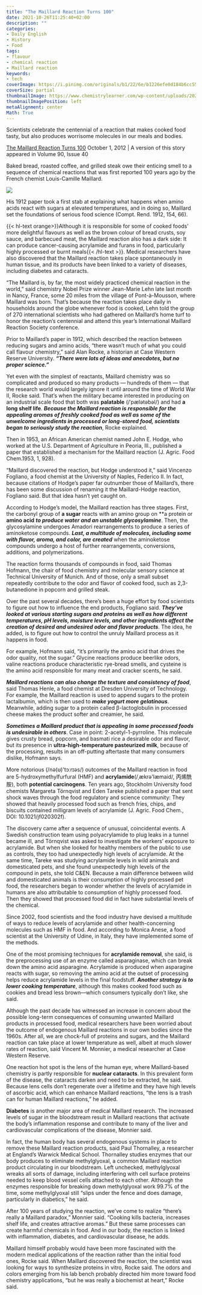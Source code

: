 ```yaml
---
title: "The Maillard Reaction Turns 100"
date: 2021-10-26T11:25:40+02:00
description: ""
categories:
- Daily English   
- History
- Food
tags:
- flavour
- chemical reaction
- Maillard reaction
keywords:
- tech
coverImage: https://i.pinimg.com/originals/b1/22/6e/b1226efe0d184b6cc551099c43b76206.jpg
coverSize: partial
thumbnailImage: https://www.chemistrylearner.com/wp-content/uploads/2020/11/Maillard-Reaction.jpg
thumbnailImagePosition: left
metaAlignment: center
Math: True
---
```

Scientists celebrate the centennial of a reaction that makes cooked food tasty, but also produces worrisome molecules in our meals and bodies.
<!--more-->
[The Maillard Reaction Turns 100](https://cen.acs.org/articles/90/i40/Maillard-Reaction-Turns-100.html)
October 1, 2012 | A version of this story appeared in Volume 90, Issue 40

Baked bread, roasted coffee, and grilled steak owe their enticing smell to a sequence of chemical reactions that was first reported 100 years ago by the French chemist Louis-Camille Maillard.

![](https://cen.acs.org/content/dam/cen/90/40/09040-scitech2-Maillardcxd.jpg)

His 1912 paper took a first stab at explaining what happens when amino acids react with sugars at elevated temperatures, and in doing so, Maillard set the foundations of serious food science (Compt. Rend. 1912,﻿ 154, 66).

{{< hl-text orange>}}Although it is responsible for some of cooked foods’ more delightful flavours as well as the brown colour of bread crusts, soy sauce, and barbecued meat, the Maillard reaction also has a dark side: It can produce cancer-causing acrylamide and furans in food, particularly highly processed or burnt meals{{< /hl-text >}}. Medical researchers have also discovered that the Maillard reaction takes place spontaneously in human tissue, and its products have been linked to a variety of diseases, including diabetes and cataracts.

“The Maillard is, by far, the most widely practiced chemical reaction in the world,” said chemistry Nobel Prize winner Jean-Marie Lehn late last month in Nancy, France, some 20 miles from the village of Pont-à-Mousson, where Maillard was born. That’s because the reaction takes place daily in households around the globe whenever food is cooked, Lehn told the group of 270 international scientists who had gathered on Maillard’s home turf to honor the reaction’s centennial and attend this year’s International Maillard Reaction Society conference.

Prior to Maillard’s paper in 1912, which described the reaction between reducing sugars and amino acids, “there wasn’t much of what you could call flavour chemistry,” said Alan Rocke, a historian at Case Western Reserve University. ***“There were lots of ideas and anecdotes, but no proper science.”***

Yet even with the simplest of reactants, Maillard chemistry was so complicated and produced so many products — hundreds of them — that the research world would largely ignore it until around the time of World War II, Rocke said. That’s when the military became interested in producing on an industrial scale food that both was **palatable** (/ˈpælətəbəl/) and had **a long shelf life**. ***Because the Maillard reaction is responsible for the appealing aromas of freshly cooked food as well as some of the unwelcome ingredients in processed or long-stored food, scientists began to seriously study the reaction***, Rocke explained.

Then in 1953, an African American chemist named John E. Hodge, who worked at the U.S. Department of Agriculture in Peoria, Ill., published a paper that established a mechanism for the Maillard reaction (J. Agric. Food Chem.1953,﻿ 1, 928).

“Maillard discovered the reaction, but Hodge understood it,” said Vincenzo Fogliano, a food chemist at the University of Naples, Federico II. In fact, because citations of Hodge’s paper far outnumber those of Maillard’s, there has been some discussion of renaming it the Maillard-Hodge reaction, Fogliano said. But that idea hasn’t yet caught on.

According to Hodge’s model, the Maillard reaction has three stages. First, the carbonyl group of **a sugar** reacts with an amino group on **a protein or **amino acid** ***to produce water and an unstable glycosylamine***. Then, the glycosylamine undergoes Amadori rearrangements to produce a series of aminoketose compounds. ***Last, a multitude of molecules, including some with flavor, aroma, and color, are created*** when the aminoketose compounds undergo a host of further rearrangements, conversions, additions, and polymerizations.

The reaction forms thousands of compounds﻿ in food, said Thomas Hofmann, the chair of food chemistry and molecular sensory science at Technical University of Munich. And of those, only a small subset repeatedly contribute to the odor and flavor of cooked food, such as 2,3-butanedione in popcorn and grilled steak.

Over the past several decades, there’s been a huge effort by food scientists to figure out how to influence the end products, Fogliano said. ***They’ve looked at various starting sugars and proteins as well as how different temperatures, pH levels, moisture levels, and other ingredients affect the creation of desired and undesired odor and flavor products***. The idea, he added, is to figure out how to control the unruly Maillard process as it happens in food.

For example, Hofmann said, “it’s primarily the amino acid that drives the odor quality, not the sugar.” Glycine reactions produce beerlike odors, valine reactions produce characteristic rye-bread smells, and cysteine is the amino acid responsible for many meat and cracker scents, he said.

***Maillard reactions can also change the texture and consistency of food***, said Thomas Henle, a food chemist at Dresden University of Technology. For example, the Maillard reaction is used to append sugars to the protein lactalbumin, which is then used to ***make yogurt more gelatinous***. Meanwhile, adding sugar to a protein called β-lactoglobulin in processed cheese makes the product softer and creamier, he said.

***Sometimes a Maillard product that is appealing in some processed foods is undesirable in others***. Case in point: 2-acetyl-1-pyrroline. This molecule gives crusty bread, popcorn, and basmati rice a desirable odor and flavor, but its presence in **ultra-high-temperature pasteurized milk**, because of the processing, results in an off-putting aftertaste that many consumers dislike, Hofmann says.

More notorious (/nə(ʊ)'tɔːrɪəs/) outcomes of the Maillard reaction in food are 5-hydroxymethylfurfural (HMF) and **acrylamide**(/ˌækrə'læmaid/, 丙烯酰胺), both **potential carcinogens**. Ten years ago, Stockholm University food chemists Margareta Törnqvist and Eden Tareke published a paper that sent shock waves through the food regulatory and science community: They showed that heavily processed food such as french fries, chips, and biscuits contained milligram levels of acrylamide (J. Agric. Food Chem., DOI: 10.1021/jf020302f).

The discovery came after a sequence of unusual, coincidental events. A Swedish construction team using polyacrylamide to plug leaks in a tunnel became ill, and Törnqvist was asked to investigate the workers’ exposure to acrylamide. But when she looked for healthy members of the public to use as controls, they too had unexpectedly high levels of acrylamide. At the same time, Tareke was studying acrylamide levels in wild animals and domesticated pets, and she found unexpectedly high levels of the compound in pets, she told C&EN. Because a main difference between wild and domesticated animals is their consumption of highly processed pet food, the researchers began to wonder whether the levels of acrylamide in humans are also attributable to consumption of highly processed food. Then they showed that processed food did in fact have substantial levels of the chemical.

Since 2002, food scientists and the food industry have devised a multitude of ways to reduce levels of acrylamide and other health-concerning molecules such as HMF in food. And according to Monica Anese, a food scientist at the University of Udine, in Italy, they have implemented some of the methods.

One of the most promising techniques for **acrylamide removal**, she said, is the preprocessing use of an enzyme called asparaginase, which can break down the amino acid asparagine. Acrylamide is produced when asparagine reacts with sugar, so removing the amino acid at the outset of processing helps reduce acrylamide levels in the final foodstuff. ***Another strategy is to lower cooking temperature***, although this makes cooked food such as cookies and bread less brown—which consumers typically don’t like, she said.

Although the past decade has witnessed an increase in concern about the possible long-term consequences of consuming unwanted Maillard products in processed food, medical researchers have been worried about the outcome of endogenous Maillard reactions in our own bodies since the 1960s. After all, we are chock-full of proteins and sugars, and the Maillard reaction can take place at lower temperature as well, albeit at much slower rates of reaction, said Vincent M. Monnier, a medical researcher at Case Western Reserve.

One reaction hot spot is the lens of the human eye, where Maillard-based chemistry is partly responsible for **nuclear cataracts**. In this prevalent form of the disease, the cataracts darken and need to be extracted, he said. Because lens cells don’t regenerate over a lifetime and they have high levels of ascorbic acid, which can enhance Maillard reactions, “the lens is a trash can for human Maillard reactions,” he added.

**Diabetes** is another major area of medical Maillard research. The increased levels of sugar in the bloodstream result in Maillard reactions that activate the body’s inflammation response and contribute to many of the liver and cardiovascular complications of the disease, Monnier said.

In fact, the human body has several endogenous systems in place to remove these Maillard reaction products, said Paul Thornalley, a researcher at England’s Warwick Medical School. Thornalley studies enzymes that our body produces to eliminate methylglyoxal, a common Maillard reaction product circulating in our bloodstream. Left unchecked, methylglyoxal wreaks all sorts of damage, including interfering with cell surface proteins needed to keep blood vessel cells attached to each other. Although the enzymes responsible for breaking down methyl­glyoxal work 99.7% of the time, some methyl­glyoxal still “slips under the fence and does damage, particularly in diabetics,” he said.

After 100 years of studying the reaction, we’ve come to realize “there’s really a Maillard paradox,” Monnier said. “Cooking kills bacteria, increases shelf life, and creates attractive aromas.” But these same processes can create harmful chemicals in food. And in our body, the reaction is linked with inflammation, diabetes, and cardiovascular disease, he adds.

Maillard himself probably would have been more fascinated with the modern medical applications of the reaction rather than the initial food ones, Rocke said. When Maillard discovered the reaction, the scientist was looking for ways to synthesize proteins in vitro, Rocke said. The odors and colors emerging from his lab bench probably directed him more toward food chemistry applications, “but he was really a biochemist at heart,” Rocke said.
